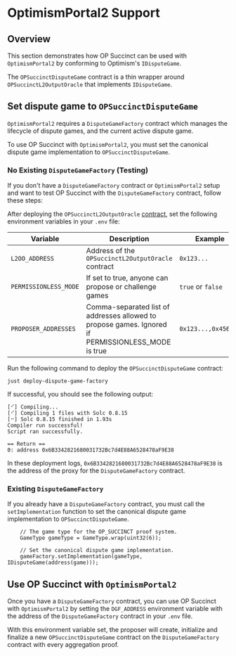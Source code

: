 # OptimismPortal2 Support

## Overview

This section demonstrates how OP Succinct can be used with `OptimismPortal2` by conforming to Optimism's `IDisputeGame`.

The `OPSuccinctDisputeGame` contract is a thin wrapper around `OPSuccinctL2OutputOracle` that implements `IDisputeGame`.

## Set dispute game to `OPSuccinctDisputeGame`

`OptimismPortal2` requires a `DisputeGameFactory` contract which manages the lifecycle of dispute games, and the current active dispute game.

To use OP Succinct with `OptimismPortal2`, you must set the canonical dispute game implementation to `OPSuccinctDisputeGame`.

### No Existing `DisputeGameFactory` (Testing)

If you don't have a `DisputeGameFactory` contract or `OptimismPortal2` setup and want to test OP Succinct with the `DisputeGameFactory` contract, follow these steps:

After deploying the `OPSuccinctL2OutputOracle` [contract](./deploy.md), set the following environment variables in your `.env` file:

| Variable | Description | Example |
|----------|-------------|---------|
| `L2OO_ADDRESS` | Address of the `OPSuccinctL2OutputOracle` contract | `0x123...` |
| `PERMISSIONLESS_MODE` | If set to true, anyone can propose or challenge games | `true` or `false` |
| `PROPOSER_ADDRESSES` | Comma-separated list of addresses allowed to propose games. Ignored if PERMISSIONLESS_MODE is true | `0x123...,0x456...` |


Run the following command to deploy the `OPSuccinctDisputeGame` contract:

```shell
just deploy-dispute-game-factory
```

If successful, you should see the following output:

```
[⠊] Compiling...
[⠊] Compiling 1 files with Solc 0.8.15
[⠒] Solc 0.8.15 finished in 1.93s
Compiler run successful!
Script ran successfully.

== Return ==
0: address 0x6B3342821680031732Bc7d4E88A6528478aF9E38
```

In these deployment logs, `0x6B3342821680031732Bc7d4E88A6528478aF9E38` is the address of the proxy for the `DisputeGameFactory` contract.

### Existing `DisputeGameFactory`

If you already have a `DisputeGameFactory` contract, you must call the `setImplementation` function to set the canonical dispute game implementation to `OPSuccinctDisputeGame`.

```solidity
    // The game type for the OP_SUCCINCT proof system.
    GameType gameType = GameType.wrap(uint32(6));

    // Set the canonical dispute game implementation.
    gameFactory.setImplementation(gameType, IDisputeGame(address(game)));
```
## Use OP Succinct with `OptimismPortal2`

Once you have a `DisputeGameFactory` contract, you can use OP Succinct with `OptimismPortal2` by setting the `DGF_ADDRESS` environment variable with the address of the `DisputeGameFactory` contract in your `.env` file.

With this environment variable set, the proposer will create, initialize and finalize a new `OPSuccinctDisputeGame` contract on the `DisputeGameFactory` contract with every aggregation proof.

